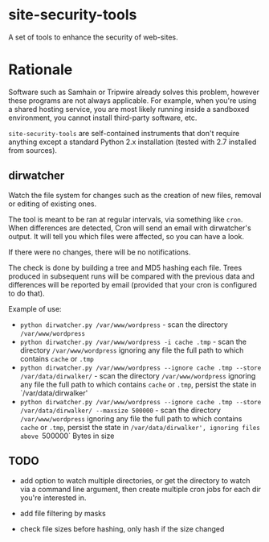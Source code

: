 site-security-tools
===================

A set of tools to enhance the security of web-sites.


Rationale
=========

Software such as Samhain or Tripwire already solves this problem, 
however these programs are not always applicable. For example, when 
you're using a shared hosting service, you are most likely running
inside a sandboxed environment, you cannot install third-party 
software, etc.

`site-security-tools` are self-contained instruments that don't 
require anything except a standard Python 2.x installation (tested
with 2.7 installed from sources).



dirwatcher
----------

Watch the file system for changes such as the creation of new files,
removal or editing of existing ones.

The tool is meant to be ran at regular intervals, via something like
`cron`. When differences are detected, Cron will send an email 
with dirwatcher's output. It will tell you which files were affected,
so you can have a look.

If there were no changes, there will be no notifications.


The check is done by building a tree and MD5 hashing each file. Trees
produced in subsequent runs will be compared with the previous
data and differences will be reported by email (provided that 
your cron is configured to do that).

Example of use:

- `python dirwatcher.py /var/www/wordpress` - scan the directory `/var/www/wordpress`
- `python dirwatcher.py /var/www/wordpress -i cache .tmp` - scan the directory `/var/www/wordpress` ignoring any file the full path to which contains `cache` or `.tmp`
- `python dirwatcher.py /var/www/wordpress --ignore cache .tmp --store /var/data/dirwalker/` - scan the directory `/var/www/wordpress` ignoring any file the full path to which contains `cache` or `.tmp`, persist the state in `/var/data/dirwalker'
- `python dirwatcher.py /var/www/wordpress --ignore cache .tmp --store /var/data/dirwalker/ --maxsize 500000` - scan the directory `/var/www/wordpress` ignoring any file the full path to which contains `cache` or `.tmp`, persist the state in `/var/data/dirwalker', ignoring files above `500000` Bytes in size

TODO
----

- add option to watch multiple directories, or get the directory
  to watch via a command line argument, then create multiple
  cron jobs for each dir you're interested in.

- add file filtering by masks

- check file sizes before hashing, only hash if the size changed
